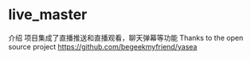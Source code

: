 # live_master
介绍
项目集成了直播推送和直播观看，聊天弹幕等功能
Thanks to the open source project
https://github.com/begeekmyfriend/yasea
